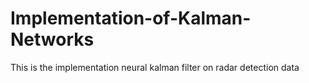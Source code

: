 # Implementation-of-Kalman-Networks
This is the implementation neural kalman filter on radar detection data
